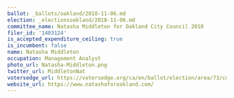 ```yaml
---
ballot: _ballots/oakland/2018-11-06.md
election: _electionsoakland/2018-11-06.md
committee_name: Natasha Middleton for Oakland City Council 2018
filer_id: '1403124'
is_accepted_expenditure_ceiling: true
is_incumbent: false
name: Natasha Middleton
occupation: Management Analyst
photo_url: Natasha-Middleton.png
twitter_url: MiddletonNat
votersedge_url: https://votersedge.org/ca/en/ballot/election/area/73/contests/contest/17341/candidate/139764?&county=alameda%20county&election_authority_id=1
website_url: https://www.natashaforoakland.com/
---
```

